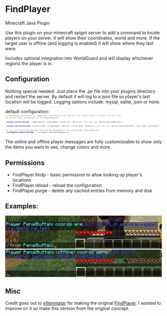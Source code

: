 # FindPlayer
 Minecraft Java Plugin

Use this plugin on your minecraft spigot server to add a command to locate players on your server.
It will show their coordinates, world and more.
If the target user is offline (and logging is enabled) it will show where they last were.

Includes optional integration into WorldGuard and will display whichever regions the player is in.

## Configuration

Nothing special needed.  Just place the .jar file into your plugins directory and restart the server.
By default it will log to a json file so player's last location will be logged.
Logging options include: mysql, sqlite, json or none.

default configuration:
![config](/images/config1.png)

The online and offline player messages are fully customizeable to show only the items you want to see, change colors and more.

## Permissions

* FindPlayer.findp - basic permission to allow looking up player's locations
* FindPlayer.reload - reload the configuration
* FindPlayer.purge - delete any cached entries from memory and disk

## Examples:
![example1](/images/image1.png)
![example2](/images/image2.png)

## Misc

Credit goes out to [ellienntatar] for making the original [FindPlayer].
I wanted to improve on it so make this version from the original concept.

[ellienntatar]: https://www.spigotmc.org/resources/authors/ellienntatar.886090/
[FindPlayer]: https://www.spigotmc.org/resources/findplayer.75642/